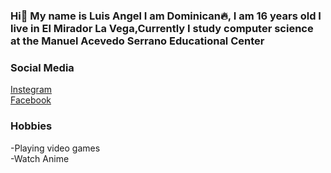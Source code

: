 ### Hi👋 My name is Luis Angel I am Dominican🔥, I am 16 years old I live in El Mirador La Vega,Currently I study computer science at the Manuel Acevedo Serrano Educational Center

### Social Media
[Instegram](https://www.instagram.com/luis_a_criss/)
<br>
[Facebook](https://www.facebook.com/profile.php?id=100013275375967)
### Hobbies
-Playing video games
<br>
-Watch Anime

<!--
**0Luis9/0Luis9** is a ✨ _special_ ✨ repository because its `README.md` (this file) appears on your GitHub profile.

Here are some ideas to get you started:

- 🔭 I’m currently working on ...
- 🌱 I’m currently learning ...
- 👯 I’m looking to collaborate on ...
- 🤔 I’m looking for help with ...
- 💬 Ask me about ...
- 📫 How to reach me: ...
- 😄 Pronouns: ...
- ⚡ Fun fact: ...
-->
